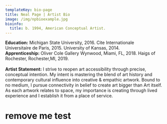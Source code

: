```yaml
---
templateKey: bio-page
title: Neal Page | Artist Bio
image: /img/npbioexample.jpg
bioinfo:
  title: b. 1994, American Conceptual Artist.
---
```

**Education:** Michigan State University, 2016. Cite Internationale
<br>
Universitaire de Paris, 2015. University of Kansas, 2014.<br> 
**Apprenticeship:** Oliver Cole Gallery Wynwood, Miami, FL, 2018. Haigs of Rochester, Rochester,MI, 2019.  
<br>
**Artist Statement:** I strive to reopen art accessibility through precise, conceptual intention. My intent is mastering the blend of art history and contemporary cultural influence into creative & empathic artwork. Bound to no medium, I pursue connectivity in belief to create art bigger than Art itself. As each artwork relates to space, my importance is creating through lived experience and I establish it from a place of service.
<br><h1>remove me test</h1>